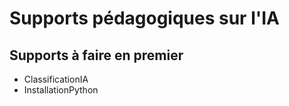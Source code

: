# Supports pédagogiques sur l'IA

## Supports à faire en premier 
- ClassificationIA
- InstallationPython


